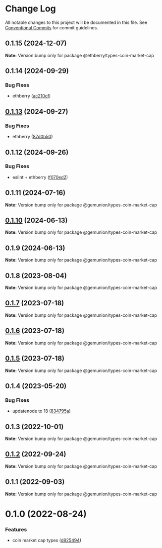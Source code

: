 # Change Log

All notable changes to this project will be documented in this file.
See [Conventional Commits](https://conventionalcommits.org) for commit guidelines.

## 0.1.15 (2024-12-07)

**Note:** Version bump only for package @ethberry/types-coin-market-cap

## 0.1.14 (2024-09-29)

### Bug Fixes

- ethberry ([ac210cf](https://github.com/ethberry/common-packages/commit/ac210cfe82c5b5979206bfdc0ca97368ac20ea8f))

## [0.1.13](https://github.com/ethberry/common-packages/compare/@ethberry/types-coin-market-cap@0.1.12...@ethberry/types-coin-market-cap@0.1.13) (2024-09-27)

### Bug Fixes

- ethberry ([87d0b50](https://github.com/ethberry/common-packages/commit/87d0b50780ead2cbf28891acf0676174e24030b7))

## 0.1.12 (2024-09-26)

### Bug Fixes

- eslint + ethberry ([f070ed2](https://github.com/ethberry/common-packages/commit/f070ed2fac05247d0d232638ba3d930ac2891237))

## 0.1.11 (2024-07-16)

**Note:** Version bump only for package @gemunion/types-coin-market-cap

## [0.1.10](https://github.com/ethberry/common-packages/compare/@gemunion/types-coin-market-cap@0.1.9...@gemunion/types-coin-market-cap@0.1.10) (2024-06-13)

**Note:** Version bump only for package @gemunion/types-coin-market-cap

## 0.1.9 (2024-06-13)

**Note:** Version bump only for package @gemunion/types-coin-market-cap

## 0.1.8 (2023-08-04)

**Note:** Version bump only for package @gemunion/types-coin-market-cap

## [0.1.7](https://github.com/ethberry/common-packages/compare/@gemunion/types-coin-market-cap@0.1.6...@gemunion/types-coin-market-cap@0.1.7) (2023-07-18)

**Note:** Version bump only for package @gemunion/types-coin-market-cap

## [0.1.6](https://github.com/ethberry/common-packages/compare/@gemunion/types-coin-market-cap@0.1.5...@gemunion/types-coin-market-cap@0.1.6) (2023-07-18)

**Note:** Version bump only for package @gemunion/types-coin-market-cap

## [0.1.5](https://github.com/ethberry/common-packages/compare/@gemunion/types-coin-market-cap@0.1.4...@gemunion/types-coin-market-cap@0.1.5) (2023-07-18)

**Note:** Version bump only for package @gemunion/types-coin-market-cap

## 0.1.4 (2023-05-20)

### Bug Fixes

- updatenode to 18 ([834795a](https://github.com/ethberry/common-packages/commit/834795aca8d9c351fde907fbdb511f437c707f11))

## 0.1.3 (2022-10-01)

**Note:** Version bump only for package @gemunion/types-coin-market-cap

## [0.1.2](https://github.com/ethberry/common-packages/compare/@gemunion/types-coin-market-cap@0.1.1...@gemunion/types-coin-market-cap@0.1.2) (2022-09-24)

**Note:** Version bump only for package @gemunion/types-coin-market-cap

## 0.1.1 (2022-09-03)

**Note:** Version bump only for package @gemunion/types-coin-market-cap

# 0.1.0 (2022-08-24)

### Features

- coin market cap types ([d825494](https://github.com/ethberry/common-packages/commit/d8254944d70f5cee453cbc43327c9f7ddcd466f4))
